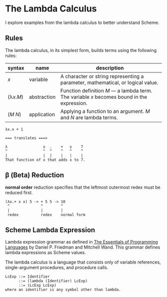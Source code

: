 # The Lambda Calculus
I explore examples from the lambda calculus to better understand Scheme.

## Rules

The lambda calculus, in its simplest form, builds terms using the following rules:

| syntax   | name        | description |
| -------- | ----------- | ----------- |
| *x*      | variable    | A character or string representing a parameter, mathematical, or logical value.            |
| (λ*x.M*) | abstraction | Function definition *M* — a lambda term. The variable *x* becomes bound in the expression. |
| (*M N*)  | application | Applying a function to an argument. *M* and *N* are lambda terms.                          |

```
λx.x + 1

=== translates ===>

λ                x  .    +   x    7
^                ^  ^    ^   ^    ^
|                |  |    |   |    |
That function of x that adds x to 7.
```

## β (Beta) Reduction

**normal order** reduction specifies that the leftmost outermost redex must be reduced first.

```
(λx.+ x x) 5 -> + 5 5 -> 10
 ^              ^        ^
 |              |        |
 redex          redex    normal form
```

## Scheme Lambda Expression
Lambda expression grammar as defined in [The Essentials of Programming Languages](https://en.wikipedia.org/wiki/Essentials_of_Programming_Languages) by Daniel P. Friedman and Mitchell Wand. This grammar defines lambda expressions as Scheme values.

The lambda calculus is a language that consists only of variable references, single-argument procedures, and procedure calls.

```
LcExp ::= Identifier
      ::= (lambda (Identifier) LcExp)
      ::= (LcExp LcExp)
where an identifier is any symbol other than lambda.
```
